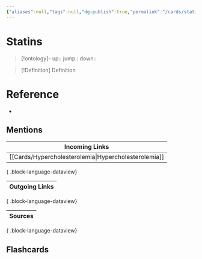 ```yaml
---
{"aliases":null,"tags":null,"dg-publish":true,"permalink":"/cards/statins/","dgPassFrontmatter":true}
---
```


# Statins

> [!ontology]-
> up:: 
> jump:: 
> down:: 

> [!Definition] Definition

# Reference

- 

## Mentions

| Incoming Links                                          |
| ------------------------------------------------------- |
| [[Cards/Hypercholesterolemia\|Hypercholesterolemia]] |

{ .block-language-dataview}

| Outgoing Links |
| -------------- |

{ .block-language-dataview}

| Sources |
| ------- |

{ .block-language-dataview}

## Flashcards